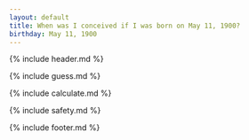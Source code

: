 ```yaml
---
layout: default
title: When was I conceived if I was born on May 11, 1900?
birthday: May 11, 1900
---
```


{% include header.md %}

{% include guess.md %}

{% include calculate.md %}

{% include safety.md %}

{% include footer.md %}



